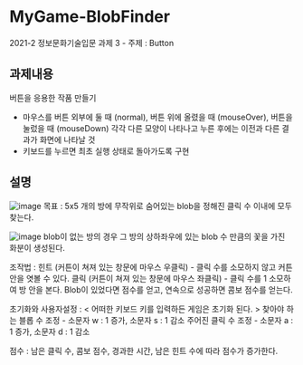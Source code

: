 # MyGame-BlobFinder
2021-2 정보문화기술입문 과제 3 - 주제 : Button

## 과제내용
버튼을 응용한 작품 만들기
- 마우스를 버튼 외부에 둘 때 (normal), 버튼 위에 올렸을 때 (mouseOver), 버튼을 눌렀을 때 (mouseDown) 각각 다른 모양이 나타나고 누른 후에는 이전과 다른 결과가 화면에 나타날 것
- 키보드를 누르면 최초 실행 상태로 돌아가도록 구현

## 설명

![image](https://user-images.githubusercontent.com/33277896/165007472-1b9e3d60-26a5-4438-a640-6667bc366271.png)
목표 : 
5x5 개의 방에 무작위로 숨어있는 blob을 정해진 클릭 수 이내에 모두 찾는다.

![image](https://user-images.githubusercontent.com/33277896/165007438-426130ed-04ee-4eeb-8e04-b6a58b7cdffe.png)
blob이 없는 방의 경우 그 방의 상하좌우에 있는 blob 수 만큼의 꽃을 가진 화분이 생성된다.


조작법 :
힌트 (커튼이 쳐져 있는 창문에 마우스 우클릭) - 클릭 수를 소모하지 않고 커튼 안을 엿볼 수 있다.
클릭 (커튼이 쳐져 있는 창문에 마우스 좌클릭) - 클릭 수를 1 소모하여 방 안을 본다. 
Blob이 있었다면 점수를 얻고, 연속으로 성공하면 콤보 점수를 얻는다.

초기화와 사용자설정 :
< 어떠한 키보드 키를 입력하든 게임은 초기화 된다. >
찾아야 하는 블롭 수 조정 - 소문자 w : 1 증가, 소문자 s : 1 감소
주어진 클릭 수 조정 - 소문자 a : 1 증가, 소문자 d : 1 감소

점수 :
남은 클릭 수, 콤보 점수, 경과한 시간, 남은 힌트 수에 따라 점수가 증가한다.
